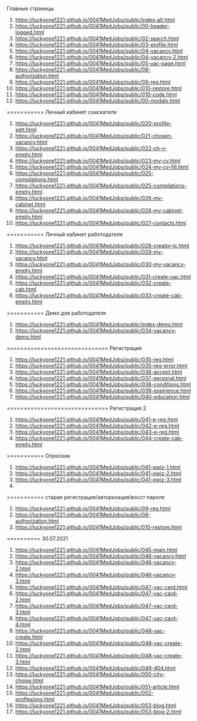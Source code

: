 Главные страницы
1. <https://luckyone1221.github.io/0041MedJobs/public/index-alt.html>
1. <https://luckyone1221.github.io/0041MedJobs/public/00-header-logged.html>
1. <https://luckyone1221.github.io/0041MedJobs/public/02-search.html>
1. <https://luckyone1221.github.io/0041MedJobs/public/03-profile.html>
1. <https://luckyone1221.github.io/0041MedJobs/public/04-vacancy.html>
1. <https://luckyone1221.github.io/0041MedJobs/public/04-vacancy-2.html>
1. <https://luckyone1221.github.io/0041MedJobs/public/05-vac-page.html>
1. <https://luckyone1221.github.io/0041MedJobs/public/08-authorization.html> 
1. <https://luckyone1221.github.io/0041MedJobs/public/09-reg.html>
1. <https://luckyone1221.github.io/0041MedJobs/public/010-restore.html>
1. <https://luckyone1221.github.io/0041MedJobs/public/010-code.html>
1. <https://luckyone1221.github.io/0041MedJobs/public/00-modals.html>
<!-- 9. <https://luckyone1221.github.io/0041MedJobs/public/06-profesionals.html> -->
<!-- https://github.com/luckyone1221/0041MedJobs -->
<!-- 1. <https://luckyone1221.github.io/0041MedJobs/public/index.html> -->
<!-- 1. <https://luckyone1221.github.io/0041MedJobs/public/07-proffesional.html>-->
<!-- 1. <https://luckyone1221.github.io/0041MedJobs/public/011-profile.html> -->
<!-- 1. <https://luckyone1221.github.io/0041MedJobs/public/012-company-profile.html> -->
<!-- 1. <https://luckyone1221.github.io/0041MedJobs/public/013-vacancy.html> -->
<!-- 1. <https://luckyone1221.github.io/0041MedJobs/public/013-1-vac-create.html> -->
<!-- 1. <https://luckyone1221.github.io/0041MedJobs/public/014-employer.html> -->
<!-- 1. <https://luckyone1221.github.io/0041MedJobs/public/016-proffesional.html> -->
<!-- 1. <https://luckyone1221.github.io/0041MedJobs/public/018-employee.html> -->
<!-- 1. <https://luckyone1221.github.io/0041MedJobs/public/00-stab1.html> -->
<!-- 1. <https://luckyone1221.github.io/0041MedJobs/public/00-stab2.html> -->
===========  Личный кабинет соискателя
1. <https://luckyone1221.github.io/0041MedJobs/public/020-profile-sett.html>
1. <https://luckyone1221.github.io/0041MedJobs/public/021-chosen-vacancy.html>
1. <https://luckyone1221.github.io/0041MedJobs/public/022-ch-v-empty.html>
1. <https://luckyone1221.github.io/0041MedJobs/public/023-my-cv.html>
1. <https://luckyone1221.github.io/0041MedJobs/public/024-my-cv-fill.html>
1. <https://luckyone1221.github.io/0041MedJobs/public/025-compilations.html>
1. <https://luckyone1221.github.io/0041MedJobs/public/025-compilations-empty.html>
1. <https://luckyone1221.github.io/0041MedJobs/public/026-my-cabinet.html>
1. <https://luckyone1221.github.io/0041MedJobs/public/026-my-cabinet-empty.html>
1. <https://luckyone1221.github.io/0041MedJobs/public/027-contacts.html>

===========   Личный кабинет работодателя
1. <https://luckyone1221.github.io/0041MedJobs/public/028-creator-lc.html>
1. <https://luckyone1221.github.io/0041MedJobs/public/029-my-vacancy.html>
1. <https://luckyone1221.github.io/0041MedJobs/public/030-my-vacancy-empty.html>
1. <https://luckyone1221.github.io/0041MedJobs/public/031-create-vac.html>
1. <https://luckyone1221.github.io/0041MedJobs/public/032-create-cab.html>
1. <https://luckyone1221.github.io/0041MedJobs/public/033-create-cab-empty.html>

===========   Демо для работодателя
1. <https://luckyone1221.github.io/0041MedJobs/public/index-demo.html>
1. <https://luckyone1221.github.io/0041MedJobs/public/034-vacancy-demo.html>

==============================   Регистрация
1. <https://luckyone1221.github.io/0041MedJobs/public/035-reg.html>
1. <https://luckyone1221.github.io/0041MedJobs/public/035-reg-error.html>
1. <https://luckyone1221.github.io/0041MedJobs/public/036-accept.html>
1. <https://luckyone1221.github.io/0041MedJobs/public/037-personal.html>
1. <https://luckyone1221.github.io/0041MedJobs/public/038-conditions.html>
1. <https://luckyone1221.github.io/0041MedJobs/public/039-expirience.html>
1. <https://luckyone1221.github.io/0041MedJobs/public/040-education.html>

==============================   Регистрация 2
1. <https://luckyone1221.github.io/0041MedJobs/public/041-e-reg.html>
1. <https://luckyone1221.github.io/0041MedJobs/public/042-e-reg.html>
1. <https://luckyone1221.github.io/0041MedJobs/public/043-e-reg.html>
1. <https://luckyone1221.github.io/0041MedJobs/public/044-create-cab-empty.html>

===========   Опросник
1. <https://luckyone1221.github.io/0041MedJobs/public/041-qwiz-1.html>
2. <https://luckyone1221.github.io/0041MedJobs/public/041-qwiz-2.html>
3. <https://luckyone1221.github.io/0041MedJobs/public/041-qwiz-3.html>
4. 
===========   старая регистрация/авторизация/восст пароля
1. <https://luckyone1221.github.io/0041MedJobs/public/09-reg.html>
2. <https://luckyone1221.github.io/0041MedJobs/public/08-authorization.html>
3. <https://luckyone1221.github.io/0041MedJobs/public/010-restore.html>

========== 30.07.2021
1. <https://luckyone1221.github.io/0041MedJobs/public/045-main.html>
1. <https://luckyone1221.github.io/0041MedJobs/public/046-vacancy.html>
1. <https://luckyone1221.github.io/0041MedJobs/public/046-vacancy-2.html>
1. <https://luckyone1221.github.io/0041MedJobs/public/046-vacancy-3.html>
1. <https://luckyone1221.github.io/0041MedJobs/public/047-vac-card.html>
1. <https://luckyone1221.github.io/0041MedJobs/public/047-vac-card-2.html>
1. <https://luckyone1221.github.io/0041MedJobs/public/047-vac-card-3.html>
1. <https://luckyone1221.github.io/0041MedJobs/public/047-vac-card-4.html>
1. <https://luckyone1221.github.io/0041MedJobs/public/048-vac-create.html>
1. <https://luckyone1221.github.io/0041MedJobs/public/048-vac-create-2.html>
1. <https://luckyone1221.github.io/0041MedJobs/public/048-vac-create-3.html>
1. <https://luckyone1221.github.io/0041MedJobs/public/049-404.html>
1. <https://luckyone1221.github.io/0041MedJobs/public/050-city-choise.html>
1. <https://luckyone1221.github.io/0041MedJobs/public/051-article.html>
1. <https://luckyone1221.github.io/0041MedJobs/public/052-proffesions.html>
1. <https://luckyone1221.github.io/0041MedJobs/public/053-blog.html>
1. <https://luckyone1221.github.io/0041MedJobs/public/053-blog-2.html>